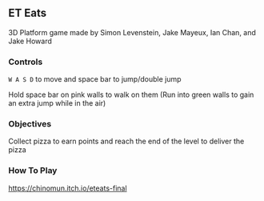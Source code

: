 ## ET Eats ##

3D Platform game made by Simon Levenstein, Jake Mayeux, Ian Chan, and Jake Howard

### Controls ###

```W A S D``` to move and space bar to jump/double jump

Hold space bar on pink walls to walk on them (Run into green walls to gain an extra jump while in the air)

### Objectives ###

Collect pizza to earn points and reach the end of the level to deliver the pizza

### How To Play ###

https://chinomun.itch.io/eteats-final

